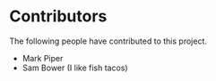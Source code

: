 # Contributors

The following people have contributed to this project.

* Mark Piper
* Sam Bower (I like fish tacos)

